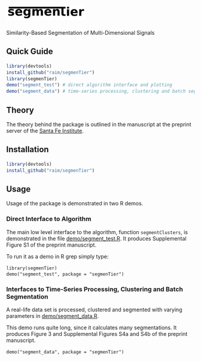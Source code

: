 # ![segmenTier](doc/logo.png)

Similarity-Based Segmentation of
Multi-Dimensional Signals

## Quick Guide

```R
library(devtools)
install_github("raim/segmenTier")
library(segmenTier)
demo("segment_test") # direct algorithm interface and plotting
demo("segment_data") # time-series processing, clustering and batch segmentation
```

## Theory

The theory behind the package is outlined in 
the manuscript at the preprint server of 
the [Santa Fe Institute](https://www.santafe.edu/).

## Installation

```R
library(devtools)
install_github("raim/segmenTier")
```

## Usage

Usage of the package is demonstrated in two R demos.

### Direct Interface to Algorithm

The main low level interface to the algorithm, function `segmentClusters`,
is demonstrated in the file [demo/segment_test.R](demo/segment_test.R). 
It produces Supplemental Figure S1 of the preprint 
manuscript.

To run it as a demo in R grep simply type:
```
library(segmenTier)
demo("segment_test", package = "segmenTier")
```

### Interfaces to Time-Series Processing, Clustering and Batch Segmentation 

A real-life data set is processed, clustered and 
segmented with varying parameters in 
[demo/segment_data.R](demo/segment_data.R).

This demo runs quite long, since it calculates many 
segmentations. It produces Figure 3 and Supplemental Figures
S4a and S4b of the preprint manuscript.

```
demo("segment_data", package = "segmenTier")
```

